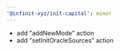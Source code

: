 ```yaml
---
'@infinit-xyz/init-capital': minor
---
```


- add "addNewMode" action
- add "setInitOracleSources" action
